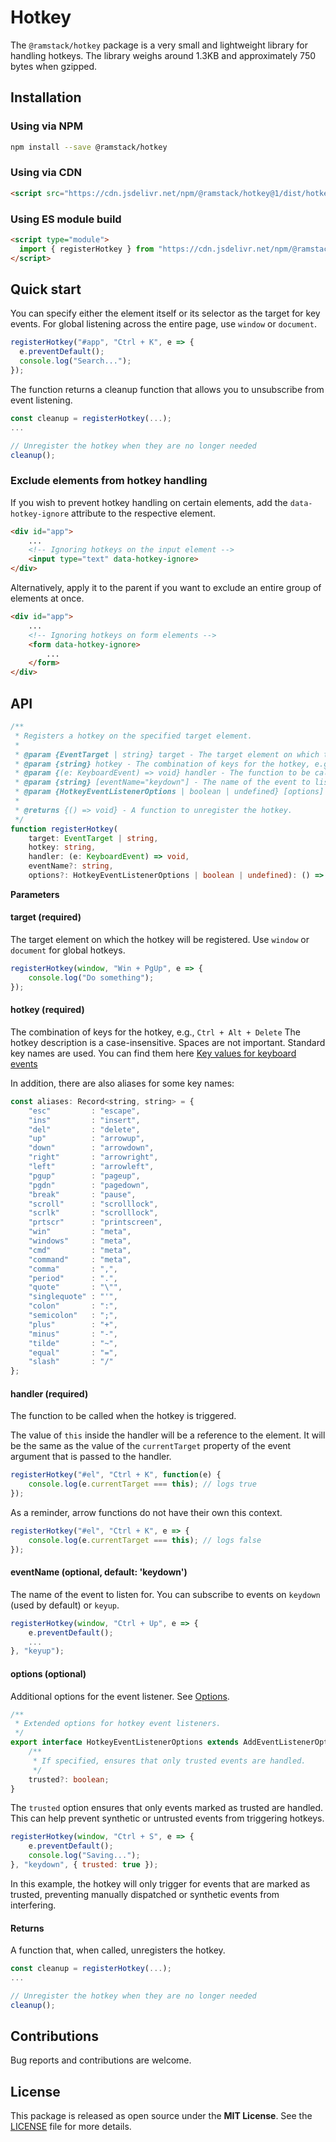 # Hotkey

The `@ramstack/hotkey` package is a very small and lightweight library for handling hotkeys.
The library weighs around 1.3KB and approximately 750 bytes when gzipped.

## Installation

### Using via NPM
```sh
npm install --save @ramstack/hotkey
```

### Using via CDN
```html
<script src="https://cdn.jsdelivr.net/npm/@ramstack/hotkey@1/dist/hotkey.min.js"></script>
```

### Using ES module build

```html
<script type="module">
  import { registerHotkey } from "https://cdn.jsdelivr.net/npm/@ramstack/hotkey@1/dist/hotkey.esm.min.js";
</script>
```

## Quick start
You can specify either the element itself or its selector as the target for key events.
For global listening across the entire page, use `window` or `document`.

```js
registerHotkey("#app", "Ctrl + K", e => {
  e.preventDefault();
  console.log("Search...");
});
```
The function returns a cleanup function that allows you to unsubscribe from event listening.

```js
const cleanup = registerHotkey(...);
...

// Unregister the hotkey when they are no longer needed
cleanup();
```

### Exclude elements from hotkey handling

If you wish to prevent hotkey handling on certain elements, add the `data-hotkey-ignore` attribute
to the respective element.
```html
<div id="app">
    ...
    <!-- Ignoring hotkeys on the input element -->
    <input type="text" data-hotkey-ignore>
</div>
```

Alternatively, apply it to the parent if you want to exclude
an entire group of elements at once.
```html
<div id="app">
    ...
    <!-- Ignoring hotkeys on form elements -->
    <form data-hotkey-ignore>
        ...
    </form>
</div>
```

## API

```ts
/**
 * Registers a hotkey on the specified target element.
 *
 * @param {EventTarget | string} target - The target element on which the hotkey will be registered.
 * @param {string} hotkey - The combination of keys for the hotkey, e.g., "Ctrl+Alt+Delete".
 * @param {(e: KeyboardEvent) => void} handler - The function to be called when the hotkey is triggered.
 * @param {string} [eventName="keydown"] - The name of the event to listen for (default is "keydown").
 * @param {HotkeyEventListenerOptions | boolean | undefined} [options] - Additional options for the event listener.
 *
 * @returns {() => void} - A function to unregister the hotkey.
 */
function registerHotkey(
    target: EventTarget | string,
    hotkey: string,
    handler: (e: KeyboardEvent) => void,
    eventName?: string,
    options?: HotkeyEventListenerOptions | boolean | undefined): () => void;
```
**Parameters**

#### target (required)
The target element on which the hotkey will be registered. Use `window` or `document` for global hotkeys.
```js
registerHotkey(window, "Win + PgUp", e => {
    console.log("Do something");
});
```

#### hotkey (required)
The combination of keys for the hotkey, e.g., `Ctrl + Alt + Delete`
The hotkey description is a case-insensitive. Spaces are not important. Standard key names are used.
You can find them here [Key values for keyboard events](https://developer.mozilla.org/en-US/docs/Web/API/UI_Events/Keyboard_event_key_values)

In addition, there are also aliases for some key names:

```js
const aliases: Record<string, string> = {
    "esc"         : "escape",
    "ins"         : "insert",
    "del"         : "delete",
    "up"          : "arrowup",
    "down"        : "arrowdown",
    "right"       : "arrowright",
    "left"        : "arrowleft",
    "pgup"        : "pageup",
    "pgdn"        : "pagedown",
    "break"       : "pause",
    "scroll"      : "scrolllock",
    "scrlk"       : "scrolllock",
    "prtscr"      : "printscreen",
    "win"         : "meta",
    "windows"     : "meta",
    "cmd"         : "meta",
    "command"     : "meta",
    "comma"       : ",",
    "period"      : ".",
    "quote"       : "\"",
    "singlequote" : "'",
    "colon"       : ":",
    "semicolon"   : ";",
    "plus"        : "+",
    "minus"       : "-",
    "tilde"       : "~",
    "equal"       : "=",
    "slash"       : "/"
};
```

#### handler (required)
The function to be called when the hotkey is triggered.

The value of `this` inside the handler will be a reference to the element.
It will be the same as the value of the `currentTarget` property of the event argument that is passed to the handler.

```js
registerHotkey("#el", "Ctrl + K", function(e) {
    console.log(e.currentTarget === this); // logs true
});
```
As a reminder, arrow functions do not have their own this context.
```js
registerHotkey("#el", "Ctrl + K", e => {
    console.log(e.currentTarget === this); // logs false
});
```

#### eventName (optional, default: 'keydown')
The name of the event to listen for.
You can subscribe to events on `keydown` (used by default) or `keyup`.

```js
registerHotkey(window, "Ctrl + Up", e => {
    e.preventDefault();
    ...
}, "keyup");
```

#### options (optional)
Additional options for the event listener. See [Options](https://developer.mozilla.org/en-US/docs/Web/API/EventTarget/addEventListener#options).

```ts
/**
 * Extended options for hotkey event listeners.
 */
export interface HotkeyEventListenerOptions extends AddEventListenerOptions {
    /**
     * If specified, ensures that only trusted events are handled.
     */
    trusted?: boolean;
}
```
The `trusted` option ensures that only events marked as trusted are handled.
This can help prevent synthetic or untrusted events from triggering hotkeys.

```js
registerHotkey(window, "Ctrl + S", e => {
    e.preventDefault();
    console.log("Saving...");
}, "keydown", { trusted: true });
```
In this example, the hotkey will only trigger for events that are marked as trusted, preventing manually dispatched or synthetic events from interfering.

#### Returns
A function that, when called, unregisters the hotkey.

```js
const cleanup = registerHotkey(...);
...

// Unregister the hotkey when they are no longer needed
cleanup();
```

## Contributions
Bug reports and contributions are welcome.

## License
This package is released as open source under the **MIT License**.
See the [LICENSE](https://github.com/rameel/ramstack.hotkey.js/blob/main/LICENSE) file for more details.
